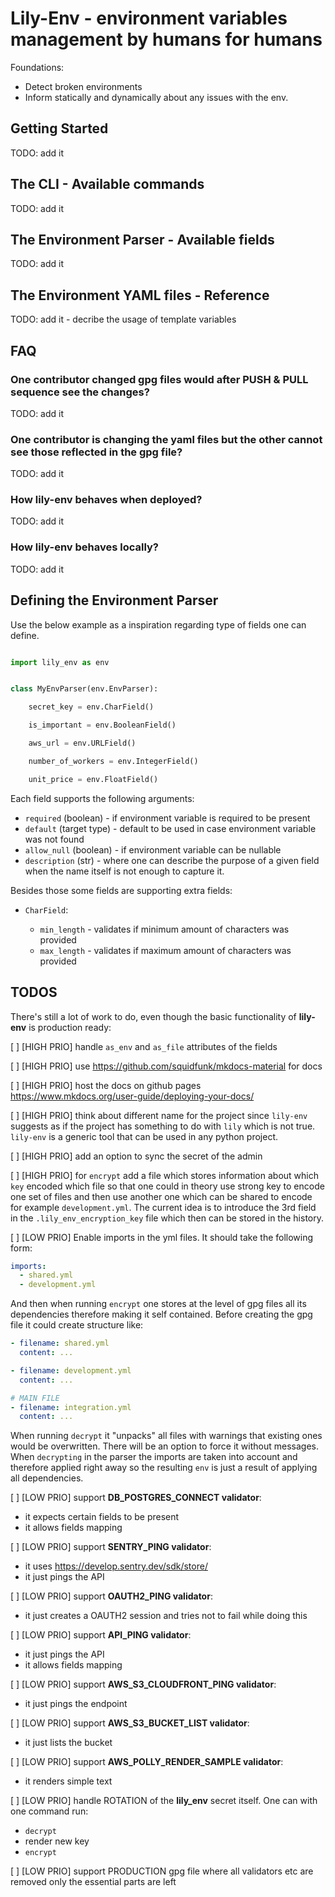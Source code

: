 
# Lily-Env - environment variables management by humans for humans

Foundations:
- Detect broken environments
- Inform statically and dynamically about any issues with the env.

## Getting Started

TODO: add it

## The CLI - Available commands

TODO: add it

## The Environment Parser - Available fields

TODO: add it

## The Environment YAML files - Reference

TODO: add it
    - decribe the usage of template variables

## FAQ

### One contributor changed gpg files would after PUSH & PULL sequence see the changes?

TODO: add it

### One contributor is changing the yaml files but the other cannot see those reflected in the gpg file?

TODO: add it

### How lily-env behaves when deployed?

TODO: add it

### How lily-env behaves locally?

TODO: add it

## Defining the Environment Parser

Use the below example as a inspiration regarding type of fields one can define.

```python

import lily_env as env


class MyEnvParser(env.EnvParser):

    secret_key = env.CharField()

    is_important = env.BooleanField()

    aws_url = env.URLField()

    number_of_workers = env.IntegerField()

    unit_price = env.FloatField()

```

Each field supports the following arguments:

- `required` (boolean) - if environment variable is required to be present
- `default` (target type) - default to be used in case environment variable was not found
- `allow_null` (boolean) - if environment variable can be nullable
- `description` (str) - where one can describe the purpose of a given field when the name itself is not enough to capture it.

Besides those some fields are supporting extra fields:

- `CharField`:

    - `min_length` - validates if minimum amount of characters was provided
    - `max_length` - validates if maximum amount of characters was provided

## TODOS

There's still a lot of work to do, even though the basic functionality of **lily-env** is production ready:

[ ] [HIGH PRIO] handle `as_env` and  `as_file` attributes of the fields

[ ] [HIGH PRIO] use https://github.com/squidfunk/mkdocs-material for docs

[ ] [HIGH PRIO] host the docs on github pages https://www.mkdocs.org/user-guide/deploying-your-docs/

[ ] [HIGH PRIO] think about different name for the project since `lily-env` suggests as if the project has something to do with `lily` which is not true. `lily-env` is a generic tool that can be used in any python project.

[ ] [HIGH PRIO] add an option to sync the secret of the admin

[ ] [HIGH PRIO] for `encrypt` add a file which stores information about which `key` encoded which file so that one could in theory use strong key to encode one set of files and then use another one which can be shared to encode for example `development.yml`. The current idea is to introduce the 3rd field in the `.lily_env_encryption_key` file which then can be stored in the history.

[ ] [LOW PRIO] Enable imports in the yml files. It should take the following form:
```yaml
imports:
  - shared.yml
  - development.yml
```
And then when running `encrypt` one stores at the level of gpg files all its dependencies therefore making it self contained. Before creating the gpg file it could create structure like:
```yaml
- filename: shared.yml
  content: ...

- filename: development.yml
  content: ...

# MAIN FILE
- filename: integration.yml
  content: ...
```
When running `decrypt` it "unpacks" all files with warnings that existing ones would be overwritten. There will be an option to force it without messages. When `decrypting` in the parser the imports are taken into account and therefore applied right away so the resulting `env` is just a result of applying all dependencies.

[ ] [LOW PRIO] support **DB_POSTGRES_CONNECT validator**:
* it expects certain fields to be present
* it allows fields mapping

[ ] [LOW PRIO] support **SENTRY_PING validator**:
* it uses https://develop.sentry.dev/sdk/store/
* it just pings the API

[ ] [LOW PRIO] support **OAUTH2_PING validator**:
* it just creates a OAUTH2 session and tries not to fail while doing this

[ ] [LOW PRIO] support **API_PING validator**:
* it just pings the API
* it allows fields mapping

[ ] [LOW PRIO] support **AWS_S3_CLOUDFRONT_PING validator**:
* it just pings the endpoint

[ ] [LOW PRIO] support **AWS_S3_BUCKET_LIST validator**:
* it just lists the bucket

[ ] [LOW PRIO] support **AWS_POLLY_RENDER_SAMPLE validator**:
* it renders simple text

[ ] [LOW PRIO] handle ROTATION of the **lily_env** secret itself. One can with one command run:
* `decrypt`
* render new key
* `encrypt`

[ ] [LOW PRIO] support PRODUCTION gpg file where all validators etc are removed only the essential parts are left

